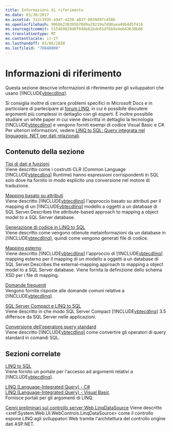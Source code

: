 ```yaml
---
title: Informazioni di riferimento
ms.date: 03/30/2017
ms.assetid: 312c3935-a947-4220-a837-0039d9fc458b
ms.openlocfilehash: 99bbb230395b7089a29219a7d98aea49b4d5f418
ms.sourcegitcommit: 515469828d0f040e01bde01df6b8e4eb43630b06
ms.translationtype: MT
ms.contentlocale: it-IT
ms.lasthandoff: 03/06/2020
ms.locfileid: "78848808"
---
```

# <a name="reference"></a>Informazioni di riferimento
Questa sezione descrive informazioni di riferimento per gli sviluppatori che usano [!INCLUDE[vbtecdlinq](../../../../../../includes/vbtecdlinq-md.md)].  
  
 Si consiglia inoltre di cercare problemi specifici in Microsoft Docs e in particolare di partecipare al [forum LINQ](https://social.msdn.microsoft.com/forums/en-us/home?forum=linqtosql), in cui è possibile discutere argomenti più complessi in dettaglio con gli esperti. È inoltre possibile studiare un white paper in cui viene descritta in dettaglio la tecnologia [!INCLUDE[vbtecdlinq](../../../../../../includes/vbtecdlinq-md.md)] e vengono forniti esempi di codice Visual Basic e C#. Per ulteriori informazioni, vedere [LINQ to SQL: Query integrata nel linguaggio .NET per dati relazionali](https://docs.microsoft.com/previous-versions/dotnet/articles/bb425822(v=msdn.10)).  
  
## <a name="in-this-section"></a>Contenuto della sezione  
 [Tipi di dati e funzioni](data-types-and-functions.md)  
 Viene descritto come i costrutti CLR (Common Language [!INCLUDE[vbtecdlinq](../../../../../../includes/vbtecdlinq-md.md)] Runtime) hanno espressioni corrispondenti in SQL solo dove ha fornito in modo esplicito una conversione nel motore di traduzione.  
  
 [Mapping basato su attributi](attribute-based-mapping.md)  
 Viene descritto [!INCLUDE[vbtecdlinq](../../../../../../includes/vbtecdlinq-md.md)] l'approccio basato su attributi per il mapping di un [!INCLUDE[vbtecdlinq](../../../../../../includes/vbtecdlinq-md.md)] modello a oggetti a un database di SQL Server.Describes the attribute-based approach to mapping a object model to a SQL Server database.  
  
 [Generazione di codice in LINQ to SQL](code-generation-in-linq-to-sql.md)  
 Viene descritto come vengono ottenute metainformazioni da un database in [!INCLUDE[vbtecdlinq](../../../../../../includes/vbtecdlinq-md.md)], quindi come vengono generati file di codice.  
  
 [Mapping esterno](external-mapping.md)  
 Viene descritto [!INCLUDE[vbtecdlinq](../../../../../../includes/vbtecdlinq-md.md)] l'approccio di [!INCLUDE[vbtecdlinq](../../../../../../includes/vbtecdlinq-md.md)] mapping esterno per il mapping di un modello a oggetti a un database di SQL Server.Describes the external-mapping approach to mapping a object model to a SQL Server database. Viene fornita la definizione dello schema XSD per i file di mapping.  
  
 [Domande frequenti](frequently-asked-questions.md)  
 Vengono fornite risposte alle domande comuni relative a [!INCLUDE[vbtecdlinq](../../../../../../includes/vbtecdlinq-md.md)].  
  
 [SQL Server Compact e LINQ to SQL](sql-server-compact-and-linq-to-sql.md)  
 Viene descritto in che modo SQL Server Compact [!INCLUDE[vbtecdlinq](../../../../../../includes/vbtecdlinq-md.md)] 3.5 differisce da SQL Server nelle applicazioni.  
  
 [Conversione dell'operatore query standard](standard-query-operator-translation.md)  
 Viene descritto [!INCLUDE[vbtecdlinq](../../../../../../includes/vbtecdlinq-md.md)] come convertire gli operatori di query standard in comandi SQL.  
  
## <a name="related-sections"></a>Sezioni correlate  
 [LINQ to SQL](index.md)  
 Viene fornito un portale per l'accesso ad argomenti relativi a [!INCLUDE[vbtecdlinq](../../../../../../includes/vbtecdlinq-md.md)].  
  
 [LINQ (Language-Integrated Query) - C#](../../../../../csharp/programming-guide/concepts/linq/index.md)  
 [LINQ (Language-Integrated Query) - Visual Basic](../../../../../visual-basic/programming-guide/concepts/linq/index.md)  
 Fornisce portali per gli argomenti di LINQ.  
  
 [Cenni preliminari sul controllo server Web LinqDataSource](https://docs.microsoft.com/previous-versions/aspnet/bb547113(v=vs.100))  
 Viene descritto <xref:System.Web.UI.WebControls.LinqDataSource> come il controllo espone LINQ agli sviluppatori Web tramite l'architettura del controllo origine dati ASP.NET.
